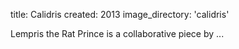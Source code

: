 title: Calidris 
created: 2013
image_directory: 'calidris'

Lempris the Rat Prince is a collaborative piece by ...

